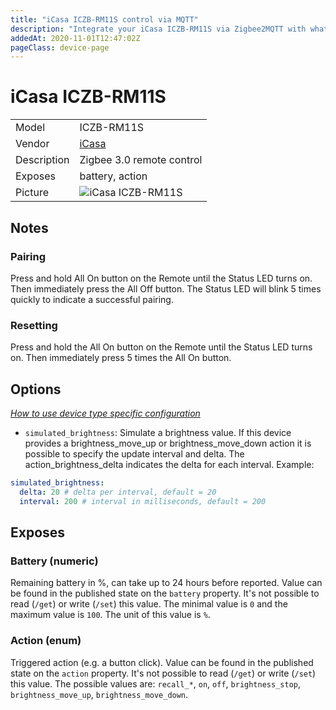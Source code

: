 ```yaml
---
title: "iCasa ICZB-RM11S control via MQTT"
description: "Integrate your iCasa ICZB-RM11S via Zigbee2MQTT with whatever smart home infrastructure you are using without the vendor's bridge or gateway."
addedAt: 2020-11-01T12:47:02Z
pageClass: device-page
---
```


<!-- !!!! -->
<!-- ATTENTION: This file is auto-generated through docgen! -->
<!-- You can only edit the "Notes"-Section between the two comment lines "Notes BEGIN" and "Notes END". -->
<!-- Do not use h1 or h2 heading within "## Notes"-Section. -->
<!-- !!!! -->

# iCasa ICZB-RM11S

|     |     |
|-----|-----|
| Model | ICZB-RM11S  |
| Vendor  | [iCasa](/supported-devices/#v=iCasa)  |
| Description | Zigbee 3.0 remote control |
| Exposes | battery, action |
| Picture | ![iCasa ICZB-RM11S](https://www.zigbee2mqtt.io/images/devices/ICZB-RM11S.png) |


<!-- Notes BEGIN: You can edit here. Add "## Notes" headline if not already present. -->
## Notes


### Pairing
Press and hold All On button on the Remote until the Status LED turns on.
Then immediately press the All Off button.
The Status LED will blink 5 times quickly to indicate a successful pairing.

### Resetting
Press and hold the All On button on the Remote until the Status LED turns on.
Then immediately press 5 times the All On button.
<!-- Notes END: Do not edit below this line -->



## Options
*[How to use device type specific configuration](../guide/configuration/devices-groups.md#specific-device-options)*

* `simulated_brightness`: Simulate a brightness value. If this device provides a brightness_move_up or brightness_move_down action it is possible to specify the update interval and delta. The action_brightness_delta indicates the delta for each interval. Example:
```yaml
simulated_brightness:
  delta: 20 # delta per interval, default = 20
  interval: 200 # interval in milliseconds, default = 200
```


## Exposes

### Battery (numeric)
Remaining battery in %, can take up to 24 hours before reported.
Value can be found in the published state on the `battery` property.
It's not possible to read (`/get`) or write (`/set`) this value.
The minimal value is `0` and the maximum value is `100`.
The unit of this value is `%`.

### Action (enum)
Triggered action (e.g. a button click).
Value can be found in the published state on the `action` property.
It's not possible to read (`/get`) or write (`/set`) this value.
The possible values are: `recall_*`, `on`, `off`, `brightness_stop`, `brightness_move_up`, `brightness_move_down`.

